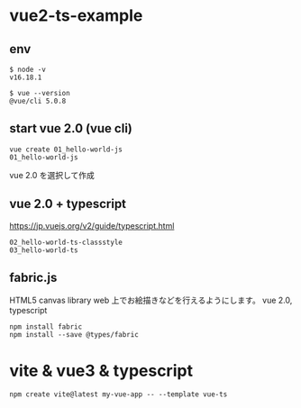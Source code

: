 # vue2-ts-example

## env

```
$ node -v
v16.18.1
```

```
$ vue --version
@vue/cli 5.0.8
```

## start vue 2.0 (vue cli)

```
vue create 01_hello-world-js
01_hello-world-js
```

vue 2.0 を選択して作成

## vue 2.0 + typescript

https://jp.vuejs.org/v2/guide/typescript.html

```
02_hello-world-ts-classstyle
03_hello-world-ts
```

## fabric.js

HTML5 canvas library
web 上でお絵描きなどを行えるようにします。
vue 2.0, typescript

```
npm install fabric
npm install --save @types/fabric
```

# vite & vue3 & typescript

```
npm create vite@latest my-vue-app -- --template vue-ts
```
